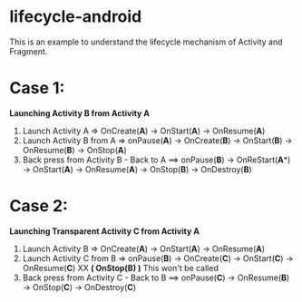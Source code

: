# lifecycle-android

This is an example to understand the lifecycle mechanism of Activity and Fragment.

# Case 1: 
**Launching Activity B  from Activity A**
  1. Launch Activity A => OnCreate(**A**) -> OnStart(**A**) -> OnResume(**A**)
  2. Launch Activity B from A => onPause(**A**) -> OnCreate(**B**) -> OnStart(**B**) -> OnResume(**B**) -> OnStop(**A**)
  3. Back press from Activity B - Back to A ==> onPause(**B**) -> OnReStart(**A***) -> OnStart(**A**) -> OnResume(**A**) -> OnStop(**B**) -> OnDestroy(**B**)

# Case 2: 
**Launching Transparent Activity C from Activity A**
  1. Launch Activity B => OnCreate(**A**) -> OnStart(**A**) -> OnResume(**A**)
  2. Launch Activity C from B => onPause(**B**) -> OnCreate(**C**) -> OnStart(**C**) -> OnResume(**C**) XX **( OnStop(**B**) )** This won't be called
  3. Back press from Activity C - Back to B ==> onPause(**C**) -> OnResume(**B**) -> OnStop(**C**) -> OnDestroy(**C**)
